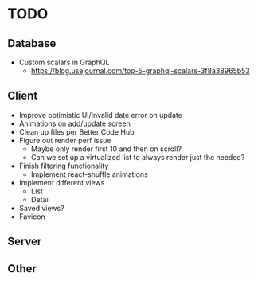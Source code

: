 # TODO

## Database

- Custom scalars in GraphQL
  - https://blog.usejournal.com/top-5-graphql-scalars-3f8a38965b53

## Client

- Improve optimistic UI/Invalid date error on update
- Animations on add/update screen
- Clean up files per Better Code Hub
- Figure out render perf issue
  - Maybe only render first 10 and then on scroll?
  - Can we set up a virtualized list to always render just the needed?
- Finish filtering functionality
  - Implement react-shuffle animations
- Implement different views
  - List
  - Detail
- Saved views?
- Favicon

## Server

## Other

